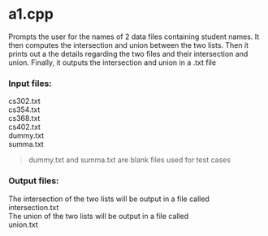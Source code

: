 # a1.cpp
Prompts the user for the names of 2 data files containing student names. 
It then computes the intersection and union between the two lists. 
Then it prints out a the details regarding the two files and their intersection and union. 
Finally, it outputs the intersection and union in a .txt file

### Input files: 
cs302.txt  
cs354.txt  
cs368.txt  
cs402.txt  
dummy.txt  
summa.txt  
> dummy.txt and summa.txt are blank files used for test cases

### Output files:
The intersection of the two lists will be output in a file called  
intersection.txt  
The union of the two lists will be output in a file called  
union.txt
